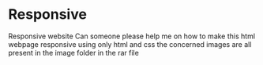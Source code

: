 # Responsive
Responsive website
Can someone please help me on how to make this  html webpage responsive using only html and css
the concerned images are all present in the image folder in the rar file


